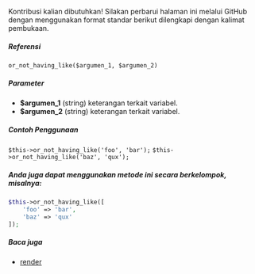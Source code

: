 Kontribusi kalian dibutuhkan!
Silakan perbarui halaman ini melalui GitHub dengan menggunakan format standar berikut dilengkapi dengan kalimat pembukaan.

##### Referensi

`or_not_having_like($argumen_1, $argumen_2)`

##### Parameter
* **$argumen_1** (string) keterangan terkait variabel.
* **$argumen_2** (string) keterangan terkait variabel.

##### Contoh Penggunaan
`$this->or_not_having_like('foo', 'bar');`
`$this->or_not_having_like('baz', 'qux');`


##### Anda juga dapat menggunakan metode ini secara berkelompok, misalnya:
```php
$this->or_not_having_like([
    'foo' => 'bar',
    'baz' => 'qux'
]);
```

##### Baca juga
* [render](./render)
